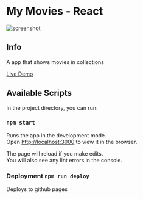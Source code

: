 # My Movies - React
![screenshot](./public/screenshot.png) 
## Info
A app that shows movies in collections

[Live Demo](https://borkstick.github.io/my-movies-react/)
## Available Scripts

In the project directory, you can run:

### `npm start`

Runs the app in the development mode.\
Open [http://localhost:3000](http://localhost:3000) to view it in the browser.

The page will reload if you make edits.\
You will also see any lint errors in the console.

### Deployment `npm run deploy`

Deploys to github pages

